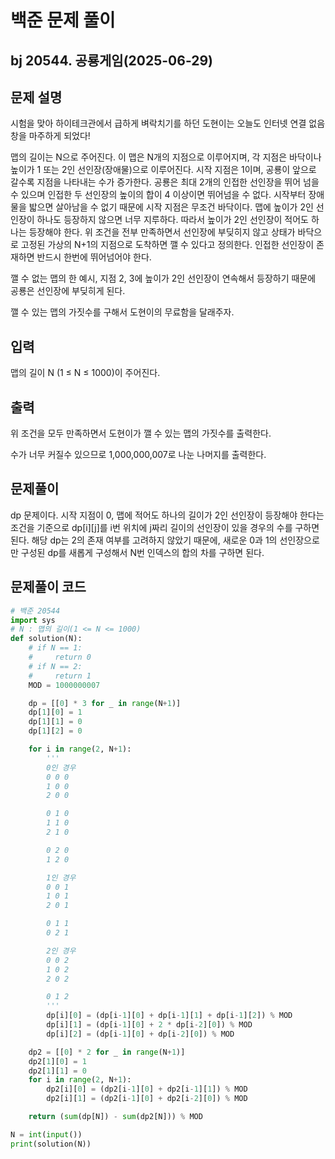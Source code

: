 # 백준 문제 풀이

## bj 20544. 공룡게임(2025-06-29)

## 문제 설명

시험을 맞아 하이테크관에서 급하게 벼락치기를 하던 도현이는 오늘도 인터넷 연결 없음 창을 마주하게 되었다!

맵의 길이는 N으로 주어진다. 이 맵은 N개의 지점으로 이루어지며, 각 지점은 바닥이나 높이가 1 또는 2인 선인장(장애물)으로 이루어진다. 시작 지점은 1이며, 공룡이 앞으로 갈수록 지점을 나타내는 수가 증가한다.
공룡은 최대 2개의 인접한 선인장을 뛰어 넘을 수 있으며 인접한 두 선인장의 높이의 합이 4 이상이면 뛰어넘을 수 없다.
시작부터 장애물을 밟으면 살아남을 수 없기 때문에 시작 지점은 무조건 바닥이다.
맵에 높이가 2인 선인장이 하나도 등장하지 않으면 너무 지루하다. 따라서 높이가 2인 선인장이 적어도 하나는 등장해야 한다.
위 조건을 전부 만족하면서 선인장에 부딪히지 않고 상태가 바닥으로 고정된 가상의 N+1의 지점으로 도착하면 깰 수 있다고 정의한다.
인접한 선인장이 존재하면 반드시 한번에 뛰어넘어야 한다.

깰 수 없는 맵의 한 예시, 지점 2, 3에 높이가 2인 선인장이 연속해서 등장하기 때문에 공룡은 선인장에 부딪히게 된다.

깰 수 있는 맵의 가짓수를 구해서 도현이의 무료함을 달래주자.

## 입력

맵의 길이 N (1 ≤ N ≤ 1000)이 주어진다.

## 출력

위 조건을 모두 만족하면서 도현이가 깰 수 있는 맵의 가짓수를 출력한다.

수가 너무 커질수 있으므로 1,000,000,007로 나눈 나머지를 출력한다.

## 문제풀이

dp 문제이다. 시작 지점이 0, 맵에 적어도 하나의 길이가 2인 선인장이 등장해야 한다는 조건을 기준으로 dp[i][j]를 i번 위치에 j짜리 길이의 선인장이 있을 경우의 수를 구하면 된다. 해당 dp는 2의 존재 여부를 고려하지 않았기 때문에, 새로운 0과 1의 선인장으로만 구성된 dp를 새롭게 구성해서 N번 인덱스의 합의 차를 구하면 된다.

## 문제풀이 코드

```python
# 백준 20544
import sys
# N : 맵의 길이(1 <= N <= 1000)
def solution(N):
    # if N == 1:
    #     return 0
    # if N == 2:
    #     return 1
    MOD = 1000000007

    dp = [[0] * 3 for _ in range(N+1)]
    dp[1][0] = 1
    dp[1][1] = 0
    dp[1][2] = 0

    for i in range(2, N+1):
        '''
        0인 경우
        0 0 0
        1 0 0
        2 0 0

        0 1 0
        1 1 0
        2 1 0

        0 2 0
        1 2 0

        1인 경우
        0 0 1
        1 0 1
        2 0 1

        0 1 1
        0 2 1

        2인 경우
        0 0 2
        1 0 2
        2 0 2

        0 1 2
        '''
        dp[i][0] = (dp[i-1][0] + dp[i-1][1] + dp[i-1][2]) % MOD
        dp[i][1] = (dp[i-1][0] + 2 * dp[i-2][0]) % MOD
        dp[i][2] = (dp[i-1][0] + dp[i-2][0]) % MOD

    dp2 = [[0] * 2 for _ in range(N+1)]
    dp2[1][0] = 1
    dp2[1][1] = 0
    for i in range(2, N+1):
        dp2[i][0] = (dp2[i-1][0] + dp2[i-1][1]) % MOD
        dp2[i][1] = (dp2[i-1][0] + dp2[i-2][0]) % MOD

    return (sum(dp[N]) - sum(dp2[N])) % MOD

N = int(input())
print(solution(N))
```

```java


```
